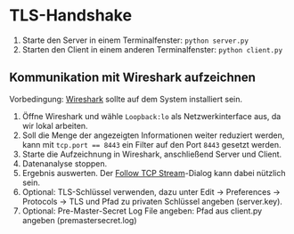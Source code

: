 # TLS-Handshake

1. Starte den Server in einem Terminalfenster: `python server.py`
2. Starten den Client in einem anderen Terminalfenster: `python client.py`

## Kommunikation mit Wireshark aufzeichnen
Vorbedingung: [Wireshark](https://www.wireshark.org/) sollte auf dem System installiert sein.

1. Öffne Wireshark und wähle `Loopback:lo` als Netzwerkinterface aus, da wir lokal arbeiten. 
2. Soll die Menge der angezeigten Informationen weiter reduziert werden, kann mit `tcp.port == 8443` ein Filter auf den Port `8443` gesetzt werden.
3. Starte die Aufzeichnung in Wireshark, anschließend Server und Client.
4. Datenanalyse stoppen.
5. Ergebnis auswerten. Der [Follow TCP Stream](https://www.wireshark.org/docs/wsug_html_chunked/ChAdvFollowStreamSection.html)-Dialog kann dabei nützlich sein.
7. Optional: TLS-Schlüssel verwenden, dazu unter Edit -> Preferences -> Protocols -> TLS und Pfad zu privaten Schlüssel angeben (server.key).
8. Optional: Pre-Master-Secret Log File angeben: Pfad aus client.py angeben (premastersecret.log)
